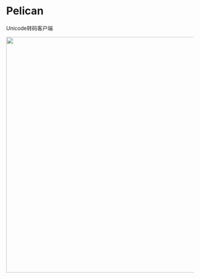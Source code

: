 # Pelican
Unicode转码客户端

<img src="https://raw.githubusercontent.com/stormtea123/pelican/master/assets/pelican.jpg" alt="" width="592" height="634">
